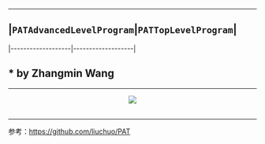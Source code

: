 ----------

## |**`PATAdvancedLevelProgram`**|**`PATTopLevelProgram`**|
|-------------------|-------------------|

## * by Zhangmin Wang

----------

<div align="center">
  <img src="https://www.patest.cn/p/img/slider/robot1.png"><br><br>
</div>

----------

参考：https://github.com/liuchuo/PAT
